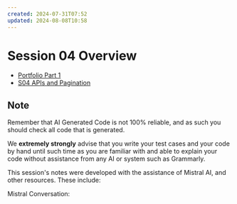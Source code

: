 ```yaml
---
created: 2024-07-31T07:52
updated: 2024-08-08T10:58
---
```


# Session 04 Overview

- [Portfolio Part 1](./S04-Portfolio-Work.md)
- [S04 APIs and Pagination](S04-APIs-and-Pagination.md)

## Note

Remember that AI Generated Code is not 100% reliable, and as such you should check all code that is generated.

We **extremely strongly** advise that you write your test cases and your code by hand until such time as you are familiar with and able to explain your code without assistance from any AI or system such as Grammarly.

This session's notes were developed with the assistance of Mistral AI, and other resources. These include:

Mistral Conversation: 




